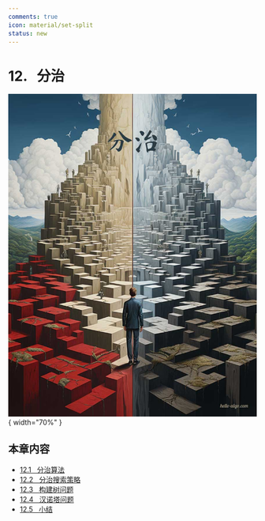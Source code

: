 ```yaml
---
comments: true
icon: material/set-split
status: new
---
```


# 12. &nbsp; 分治

<div class="center-table" markdown>

![分治](../assets/covers/chapter_divide_and_conquer.jpg){ width="70%" }

</div>

## 本章内容

- [12.1 &nbsp; 分治算法](https://www.hello-algo.com/chapter_divide_and_conquer/divide_and_conquer/)
- [12.2 &nbsp; 分治搜索策略](https://www.hello-algo.com/chapter_divide_and_conquer/binary_search_recur/)
- [12.3 &nbsp; 构建树问题](https://www.hello-algo.com/chapter_divide_and_conquer/build_binary_tree_problem/)
- [12.4 &nbsp; 汉诺塔问题](https://www.hello-algo.com/chapter_divide_and_conquer/hanota_problem/)
- [12.5 &nbsp; 小结](https://www.hello-algo.com/chapter_divide_and_conquer/summary/)
